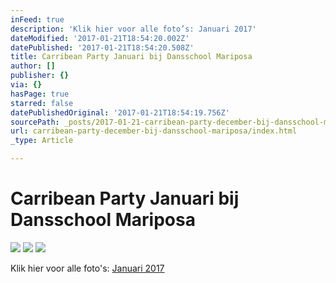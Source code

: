 ```yaml
---
inFeed: true
description: 'Klik hier voor alle foto’s: Januari 2017'
dateModified: '2017-01-21T18:54:20.002Z'
datePublished: '2017-01-21T18:54:20.508Z'
title: Carribean Party Januari bij Dansschool Mariposa
author: []
publisher: {}
via: {}
hasPage: true
starred: false
datePublishedOriginal: '2017-01-21T18:54:19.756Z'
sourcePath: _posts/2017-01-21-carribean-party-december-bij-dansschool-mariposa.md
url: carribean-party-december-bij-dansschool-mariposa/index.html
_type: Article

---
```

# Carribean Party Januari bij Dansschool Mariposa
![](https://the-grid-user-content.s3-us-west-2.amazonaws.com/d31d248e-d446-44a7-8302-629680b83b76.jpg)
![](https://the-grid-user-content.s3-us-west-2.amazonaws.com/0edaed32-6140-4d44-b20a-0ca271c6bf23.jpg)
![](https://the-grid-user-content.s3-us-west-2.amazonaws.com/b6cd4df2-fe5b-4578-bcde-36be070fe819.jpg)

Klik hier voor alle foto's: [Januari 2017][0]

[0]: http://dansschoolmariposa.tk/122016/ "Foto's Januari 2016"